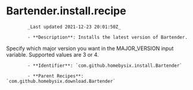 # Bartender.install.recipe

            _Last updated 2021-12-23 20:01:50Z_

            - **Description**: Installs the latest version of Bartender.

Specify which major version you want in the MAJOR_VERSION input variable. Supported values are 3 or 4.

            - **Identifier**: `com.github.homebysix.install.Bartender`

            - **Parent Recipes**: `com.github.homebysix.download.Bartender`
